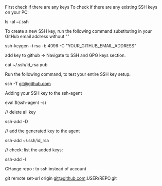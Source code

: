 First check if there are any keys
To check if there are any existing SSH keys on your PC:

  ls -al ~/.ssh
  
To create a new SSH key, run the following command substituting in your GitHub email address without ""

  ssh-keygen -t rsa -b 4096 -C "YOUR_GITHUB_EMAIL_ADDRESS"


add key to github -> Navigate to SSH and GPG keys section.

  cat ~/.ssh/id_rsa.pub
  
Run the following command, to test your entire SSH key setup.

  ssh -T git@github.com
  
Adding your SSH key to the ssh-agent
  
   eval \$(ssh-agent -s)
   
   // delete all key 
   
   ssh-add -D
   
   // add the generated key to the agent
   
   ssh-add ~/.ssh/id_rsa
   
   // check: list the added keys:
   
   ssh-add -l



CHange repo : to ssh instead of account

  git remote set-url origin git@github.com:USER/REPO.git
